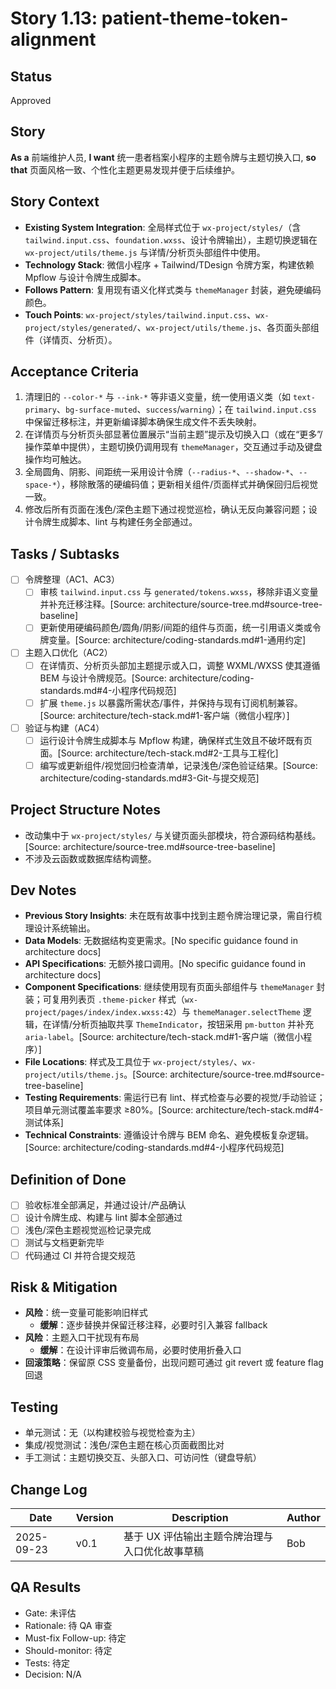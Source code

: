 # Story 1.13: patient-theme-token-alignment

## Status

Approved

## Story

**As a** 前端维护人员,
**I want** 统一患者档案小程序的主题令牌与主题切换入口,
**so that** 页面风格一致、个性化主题更易发现并便于后续维护。

## Story Context

- **Existing System Integration**: 全局样式位于 `wx-project/styles/`（含 `tailwind.input.css`、`foundation.wxss`、设计令牌输出），主题切换逻辑在 `wx-project/utils/theme.js` 与详情/分析页头部组件中使用。
- **Technology Stack**: 微信小程序 + Tailwind/TDesign 令牌方案，构建依赖 Mpflow 与设计令牌生成脚本。
- **Follows Pattern**: 复用现有语义化样式类与 `themeManager` 封装，避免硬编码颜色。
- **Touch Points**: `wx-project/styles/tailwind.input.css`、`wx-project/styles/generated/`、`wx-project/utils/theme.js`、各页面头部组件（详情页、分析页）。

## Acceptance Criteria

1. 清理旧的 `--color-*` 与 `--ink-*` 等非语义变量，统一使用语义类（如 `text-primary`、`bg-surface-muted`、`success`/`warning`）；在 `tailwind.input.css` 中保留迁移标注，并更新编译脚本确保生成文件不丢失映射。
2. 在详情页与分析页头部显著位置展示“当前主题”提示及切换入口（或在“更多”/操作菜单中提供），主题切换仍调用现有 `themeManager`，交互通过手动及键盘操作均可触达。
3. 全局圆角、阴影、间距统一采用设计令牌（`--radius-*`、`--shadow-*`、`--space-*`），移除散落的硬编码值；更新相关组件/页面样式并确保回归后视觉一致。
4. 修改后所有页面在浅色/深色主题下通过视觉巡检，确认无反向兼容问题；设计令牌生成脚本、lint 与构建任务全部通过。

## Tasks / Subtasks

- [ ] 令牌整理（AC1、AC3）
  - [ ] 审核 `tailwind.input.css` 与 `generated/tokens.wxss`，移除非语义变量并补充迁移注释。[Source: architecture/source-tree.md#source-tree-baseline]
  - [ ] 更新使用硬编码颜色/圆角/阴影/间距的组件与页面，统一引用语义类或令牌变量。[Source: architecture/coding-standards.md#1-通用约定]
- [ ] 主题入口优化（AC2）
  - [ ] 在详情页、分析页头部加主题提示或入口，调整 WXML/WXSS 使其遵循 BEM 与设计令牌规范。[Source: architecture/coding-standards.md#4-小程序代码规范]
  - [ ] 扩展 `theme.js` 以暴露所需状态/事件，并保持与现有订阅机制兼容。[Source: architecture/tech-stack.md#1-客户端（微信小程序）]
- [ ] 验证与构建（AC4）
  - [ ] 运行设计令牌生成脚本与 Mpflow 构建，确保样式生效且不破坏既有页面。[Source: architecture/tech-stack.md#2-工具与工程化]
  - [ ] 编写或更新组件/视觉回归检查清单，记录浅色/深色验证结果。[Source: architecture/coding-standards.md#3-Git-与提交规范]

## Project Structure Notes

- 改动集中于 `wx-project/styles/` 与关键页面头部模块，符合源码结构基线。[Source: architecture/source-tree.md#source-tree-baseline]
- 不涉及云函数或数据库结构调整。

## Dev Notes

- **Previous Story Insights**: 未在既有故事中找到主题令牌治理记录，需自行梳理设计系统输出。
- **Data Models**: 无数据结构变更需求。[No specific guidance found in architecture docs]
- **API Specifications**: 无额外接口调用。[No specific guidance found in architecture docs]
- **Component Specifications**: 继续使用现有页面头部组件与 `themeManager` 封装；可复用列表页 `.theme-picker` 样式（`wx-project/pages/index/index.wxss:42`）与 `themeManager.selectTheme` 逻辑，在详情/分析页抽取共享 `ThemeIndicator`，按钮采用 `pm-button` 并补充 `aria-label`。[Source: architecture/tech-stack.md#1-客户端（微信小程序）]
- **File Locations**: 样式及工具位于 `wx-project/styles/`、`wx-project/utils/theme.js`。[Source: architecture/source-tree.md#source-tree-baseline]
- **Testing Requirements**: 需运行已有 lint、样式检查与必要的视觉/手动验证；项目单元测试覆盖率要求 ≥80%。[Source: architecture/tech-stack.md#4-测试体系]
- **Technical Constraints**: 遵循设计令牌与 BEM 命名、避免模板复杂逻辑。[Source: architecture/coding-standards.md#4-小程序代码规范]

## Definition of Done

- [ ] 验收标准全部满足，并通过设计/产品确认
- [ ] 设计令牌生成、构建与 lint 脚本全部通过
- [ ] 浅色/深色主题视觉巡检记录完成
- [ ] 测试与文档更新完毕
- [ ] 代码通过 CI 并符合提交规范

## Risk & Mitigation

- **风险**：统一变量可能影响旧样式
  - **缓解**：逐步替换并保留迁移注释，必要时引入兼容 fallback
- **风险**：主题入口干扰现有布局
  - **缓解**：在设计评审后微调布局，必要时使用折叠入口
- **回滚策略**：保留原 CSS 变量备份，出现问题可通过 git revert 或 feature flag 回退

## Testing

- 单元测试：无（以构建校验与视觉检查为主）
- 集成/视觉测试：浅色/深色主题在核心页面截图比对
- 手工测试：主题切换交互、头部入口、可访问性（键盘导航）

## Change Log

| Date       | Version | Description                                      | Author |
| ---------- | ------- | ------------------------------------------------ | ------ |
| 2025-09-23 | v0.1    | 基于 UX 评估输出主题令牌治理与入口优化故事草稿 | Bob   |

## QA Results

- Gate: 未评估
- Rationale: 待 QA 审查
- Must-fix Follow-up: 待定
- Should-monitor: 待定
- Tests: 待定
- Decision: N/A
